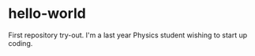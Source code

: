 # hello-world
First repository try-out.
I'm a last year Physics student wishing to start up coding.
